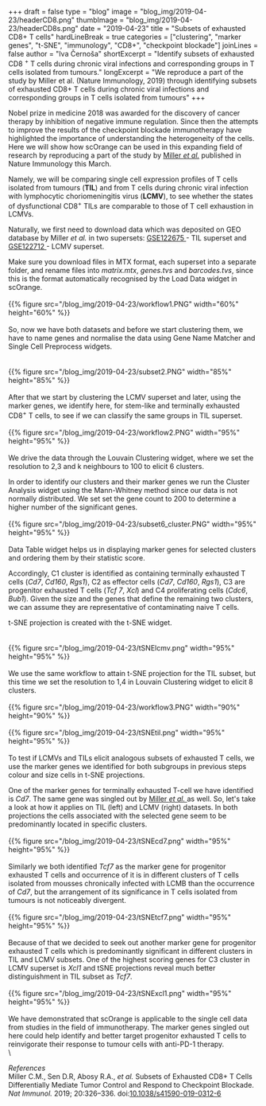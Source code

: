 ﻿+++
draft = false
type = "blog"
image = "blog_img/2019-04-23/headerCD8.png"
thumbImage = "blog_img/2019-04-23/headerCD8s.png"
date = "2019-04-23" 
title = "Subsets of exhausted CD8+  T cells" 
hardLineBreak = true 
categories = ["clustering", "marker genes", "t-SNE", "immunology", "CD8+", "checkpoint blockade"]
joinLines = false
author = "Iva Černoša"
shortExcerpt = "Identify subsets of exhausted CD8 <sup>+</sup> T cells during chronic viral infections and corresponding groups in T cells isolated from tumours." 
longExcerpt = "We reproduce a part of the study by Miller et al. (Nature Immunology, 2019) through identifying subsets of exhausted CD8+ T cells during chronic viral infections and corresponding groups in T cells isolated from tumours" 
+++


Nobel prize in medicine 2018 was awarded for the discovery of cancer therapy by inhibition of negative immune regulation. Since then the attempts to improve the results of the checkpoint blockade immunotherapy have highlighted the importance of understanding the heterogeneity of the cells. Here we will show how scOrange can be used in this expanding field of research by reproducing a part of the study by <a href="https://www.nature.com/articles/s41590-019-0312-6"> Miller <i>et al.</i></a> published in Nature Immunology this March.  

Namely, we will be comparing single cell expression profiles of T cells isolated from tumours (<b>TIL</b>) and from T cells during chronic viral infection with lymphocytic choriomeningitis virus (<b>LCMV</b>), to see whether the states of dysfunctional CD8<sup>+</sup> TILs are comparable to those of T cell exhaustion in LCMVs. 

Naturally, we first need to download data which was deposited on GEO database by Miller <i>et al.</i> in two supersets: <a href="https://www.ncbi.nlm.nih.gov/geo/query/acc.cgi?acc=GSE122675"> GSE122675 </a>  - TIL superset and <a href="https://www.ncbi.nlm.nih.gov/geo/query/acc.cgi?acc=GSE122712"> GSE122712 </a> - LCMV superset.

Make sure you download files in MTX format, each superset into a separate folder, and rename files into <i>matrix.mtx</i>, <i>genes.tvs</i> and <i>barcodes.tvs</i>, since this is the format automatically recognised by the Load Data widget in scOrange. 
\
\
{{% figure src="/blog_img/2019-04-23/workflow1.PNG" width="60%" height="60%" %}}
\
\
So, now we have both datasets and before we start clustering them, we have to name genes and normalise the data using Gene Name Matcher and Single Cell Preprocess widgets.   
\
\
{{% figure src="/blog_img/2019-04-23/subset2.PNG" width="85%" height="85%" %}}
\
\
After that we start by clustering the LCMV superset and later, using the marker genes, we identify here, for stem-like and terminally exhausted CD8<sup>+</sup> T cells, to see if we can classify the same groups in TIL superset. 
\
\
{{% figure src="/blog_img/2019-04-23/workflow2.PNG" width="95%" height="95%" %}}
\
\
We drive the data through the Louvain Clustering widget, where we set the resolution to 2,3 and k neighbours to 100 to elicit 6 clusters.

In order to identify our clusters and their marker genes we run the Cluster Analysis widget using the Mann-Whitney method since our data is not normally distributed. We set set the gene count to 200 to determine a higher number of the significant genes. 
\
\
{{% figure src="/blog_img/2019-04-23/subset6_cluster.PNG" width="95%" height="95%" %}}
\
\
Data Table widget helps us in displaying marker genes for selected clusters and ordering them by their statistic score. 

Accordingly, C1 cluster is identified as containing terminally exhausted  T cells (<i>Cd7</i>, <i>Cd160</i>, <i>Rgs1</i>), C2 as effector cells (<i>Cd7</i>, <i>Cd160</i>, <i>Rgs1</i>), C3 are progenitor exhausted T cells (<i>Tcf 7</i>, <i>Xcl</i>) and C4 proliferating cells (<i>Cdc6</i>, <i>Bub1</i>). Given the size and the genes that define the remaining two clusters, we can assume they are representative of contaminating naive T cells. <!--malo še razširi-->

t-SNE projection is created with the t-SNE widget.  
\
\
{{% figure src="/blog_img/2019-04-23/tSNElcmv.png" width="95%" height="95%" %}}
\
\
We use the same workflow to attain t-SNE projection for the TIL subset, but this time we set the resolution to 1,4 in Louvain Clustering widget to elicit 8 clusters.
\
\
{{% figure src="/blog_img/2019-04-23/workflow3.PNG" width="90%" height="90%" %}}
\
\
{{% figure src="/blog_img/2019-04-23/tSNEtil.png" width="95%" height="95%" %}}
\
\
To test if LCMVs and TILs elicit analogous subsets of exhausted T cells, we use the marker genes we identified for both subgroups in previous steps colour and size cells in t-SNE projections. 

One of the marker genes for terminally exhausted T-cell we have identified is <i>Cd7</i>. The same gene was singled out by <a href="https://www.nature.com/articles/s41590-019-0312-6">Miller <i>et al.</i> </a> as well. So, let's take a look at how it applies on TIL (left) and LCMV (right) datasets. In both projections the cells associated with the selected gene seem to be predominantly located in specific clusters. 
\
\
{{% figure src="/blog_img/2019-04-23/tSNEcd7.png" width="95%" height="95%" %}}
\
\
Similarly we both identified <i>Tcf7</i> as the marker gene for progenitor exhausted T cells and occurrence of it is in different clusters of T cells isolated from mousses chronically infected with LCMB than the occurrence of <i>Cd7</i>, but the arrangement of its significance in T cells isolated from tumours is not noticeably divergent.
\
\
{{% figure src="/blog_img/2019-04-23/tSNEtcf7.png" width="95%" height="95%" %}}
\
\
Because of that we decided to seek out another marker gene for progenitor exhausted T cells which is predominantly significant in different clusters in TIL and LCMV subsets. One of the highest scoring genes for C3 cluster in LCMV superset is <i>Xcl1</i> and tSNE projections reveal much better distinguishment in TIL subset as <i>Tcf7</i>.
\
\
{{% figure src="/blog_img/2019-04-23/tSNExcl1.png" width="95%" height="95%" %}}
\
\
We have demonstrated that scOrange is applicable to the single cell data from studies in the field of immunotherapy. The marker genes singled out here could help identify and better target progenitor exhausted T cells to reinvigorate their response to tumour cells with anti-PD-1 therapy.
\
\

*References* 
\
Miller C.M., Sen D.R, Abosy R.A., <i>et al.</i> Subsets of Exhausted CD8+ T Cells Differentially Mediate Tumor Control and Respond to Checkpoint Blockade. <i>Nat Immunol.</i> 2019; 20:326–336. doi:<a href="https://www.nature.com/articles/s41590-019-0312-6">10.1038/s41590-019-0312-6 </a>